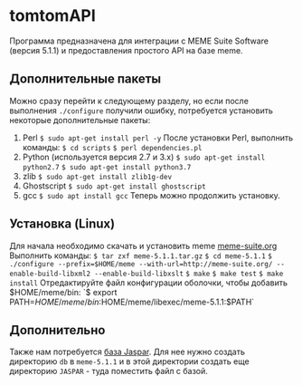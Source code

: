 # tomtomAPI
Программа предназначена для интеграции с MEME Suite Software (версия 5.1.1) и предоставления простого API на базе meme.
## Дополнительные пакеты
Можно сразу перейти к следующему разделу, но если после выполнения `./configure` получили ошибку, потребуется установить некоторые дополнительные пакеты: 
1) Perl
    `$ sudo apt-get install perl -y`
После установки Perl, выполнить команды:
    `$ cd scripts`
    `$ perl dependencies.pl`
2) Python (используется версия 2.7 и 3.x)
    `$ sudo apt-get install python2.7`
    `$ sudo apt-get install python3.7`
3) zlib
    `$ sudo apt-get install zlib1g-dev`
4) Ghostscript
    `$ sudo apt-get install ghostscript`
5) gcc
    `$ sudo apt install gcc`
Теперь можно продолжить установку.
## Установка (Linux)
Для начала необходимо скачать и установить meme [meme-suite.org](http://meme-suite.org/doc/download.html)
Выполнить команды:
    `$ tar zxf meme-5.1.1.tar.gz`
    `$ cd meme-5.1.1`
    `$ ./configure --prefix=$HOME/meme --with-url=http://meme-suite.org/ --enable-build-libxml2 --enable-build-libxslt`
    `$ make`
    `$ make test`
    `$ make install`
Отредактируйте файл конфигурации оболочки, чтобы добавить $HOME/meme/bin:
    `$ export PATH=$HOME/meme/bin:$HOME/meme/libexec/meme-5.1.1:$PATH`
## Дополнительно
Также нам потребуется [база Jaspar](http://jaspar2020.genereg.net/download/CORE/JASPAR2020_CORE_non-redundant_pfms_meme.txt). Для нее нужно создать директорию `db` в `meme-5.1.1` и в этой директории создать еще директорию `JASPAR` - туда поместить файл с базой. 